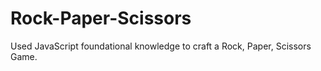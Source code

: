 # Rock-Paper-Scissors

Used JavaScript foundational knowledge to craft a Rock, Paper, Scissors Game.
